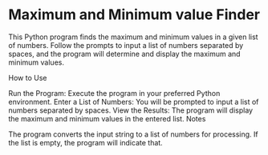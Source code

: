 # Maximum and Minimum value Finder

This Python program finds the maximum and minimum values in a given list of numbers. Follow the prompts to input a list of numbers separated by spaces, and the program will determine and display the maximum and minimum values.

How to Use

Run the Program:
Execute the program in your preferred Python environment.
Enter a List of Numbers:
You will be prompted to input a list of numbers separated by spaces.
View the Results:
The program will display the maximum and minimum values in the entered list.
Notes

The program converts the input string to a list of numbers for processing.
If the list is empty, the program will indicate that.
